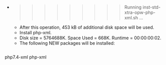 * >>>>>>>>> Running inst-std-xtra-opw-php-xml.sh ...
  * After this operation, 453 kB of additional disk space will be used.
  * Install php-xml.
  * Disk size = 5764688K. Space Used = 668K. Runtime = 00:00:00:02.
  * The following NEW packages will be installed:
  ```bash
php7.4-xml php-xml
  ```
